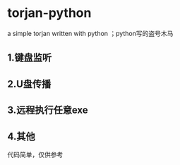 # torjan-python
a simple torjan written with python ；python写的盗号木马
## 1.键盘监听

## 2.U盘传播

## 3.远程执行任意exe

## 4.其他

代码简单，仅供参考
